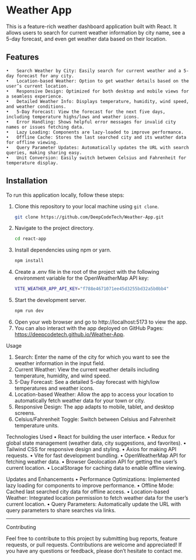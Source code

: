 # Weather App

This is a feature-rich weather dashboard application built with React. It allows users to search for current weather information by city name, see a 5-day forecast, and even get weather data based on their location.

## Features
	•	Search Weather by City: Easily search for current weather and a 5-day forecast for any city.
	•	Location-based Weather: Option to get weather details based on the user’s current location.
	•	Responsive Design: Optimized for both desktop and mobile views for a seamless experience.
	•	Detailed Weather Info: Displays temperature, humidity, wind speed, and weather conditions.
	•	5-Day Forecast: View the forecast for the next five days, including temperature highs/lows and weather icons.
	•	Error Handling: Shows helpful error messages for invalid city names or issues fetching data.
	•	Lazy Loading: Components are lazy-loaded to improve performance.
	•	Offline Cache: Stores the last searched city and its weather data for offline viewing.
	•	Query Parameter Updates: Automatically updates the URL with search queries, making sharing easy.
	•	Unit Conversion: Easily switch between Celsius and Fahrenheit for temperature display.

## Installation

To run this application locally, follow these steps:

1. Clone this repository to your local machine using `git clone`.
   ```bash
   git clone https://github.com/DeepCodeTech/Weather-App.git
2. Navigate to the project directory.
   ```bash
   cd react-app
3. Install dependencies using npm or yarn.
    ```bash
    npm install
4. Create a .env file in the root of the project with the following environment variable for the OpenWeatherMap API key:
    ```bash
    VITE_WEATHER_APP_API_KEY="f788e4671071ee45d3255bd32a5b0bb4"
5. Start the development server.
   ```bash
   npm run dev
6. Open your web browser and go to http://localhost:5173 to view the app.
7. You can also interact with the app deployed on GitHub Pages: https://deepcodetech.github.io/Weather-App. 

Usage
  1.	Search: Enter the name of the city for which you want to see the weather information in the input field.
  2.	Current Weather: View the current weather details including temperature, humidity, and wind speed.
  3.	5-Day Forecast: See a detailed 5-day forecast with high/low temperatures and weather icons.
  5.	Location-based Weather: Allow the app to access your location to automatically fetch weather data for your town or city.
  6.	Responsive Design: The app adapts to mobile, tablet, and desktop screens.
  7.	Celsius/Fahrenheit Toggle: Switch between Celsius and Fahrenheit temperature units.

Technologies Used
  •	React for building the user interface.
  •	Redux for global state management (weather data, city suggestions, and favorites).
  •	Tailwind CSS for responsive design and styling.
  •	Axios for making API requests.
  •	Vite for fast development bundling.
  •	OpenWeatherMap API for fetching weather data.
  •	Browser Geolocation API for getting the user’s current location.
  •	LocalStorage for caching data to enable offline viewing.

Updates and Enhancements
  •	Performance Optimizations: Implemented lazy loading for components to improve performance.
  •	Offline Mode: Cached last searched city data for offline access.
  •	Location-based Weather: Integrated location permission to fetch weather data for the user’s current location.
  •	Query Parameters: Automatically update the URL with query parameters to share searches via links.
<hr/>
Contributing

Feel free to contribute to this project by submitting bug reports, feature requests, or pull requests. Contributions are welcome and appreciated! If you have any questions or feedback, please don’t hesitate to contact me.
